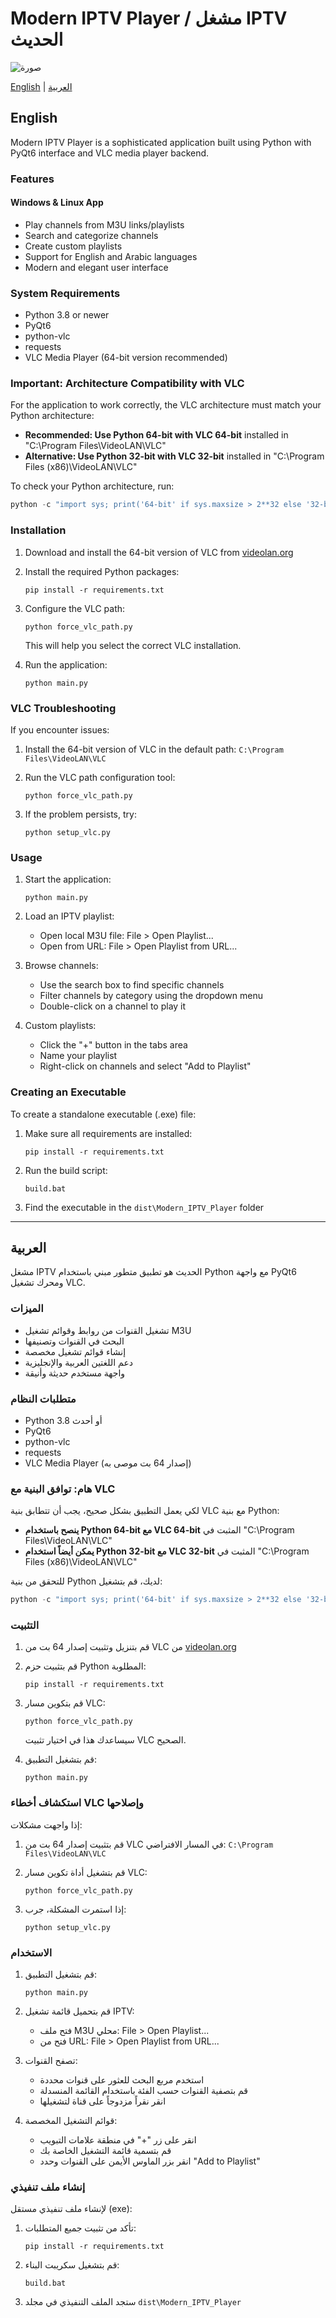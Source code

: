 # Modern IPTV Player / مشغل IPTV الحديث
![صورة ](https://raw.githubusercontent.com/myaga2025/Modern-IPTV-Player/refs/heads/main/348263.png)

[English](#english) | [العربية](#arabic)

<a name="english"></a>
## English

Modern IPTV Player is a sophisticated application built using Python with PyQt6 interface and VLC media player backend.

### Features
#### Windows & Linux App
- Play channels from M3U links/playlists
- Search and categorize channels
- Create custom playlists
- Support for English and Arabic languages
- Modern and elegant user interface

### System Requirements

- Python 3.8 or newer
- PyQt6
- python-vlc
- requests
- VLC Media Player (64-bit version recommended)

### Important: Architecture Compatibility with VLC

For the application to work correctly, the VLC architecture must match your Python architecture:

- **Recommended: Use Python 64-bit with VLC 64-bit** installed in "C:\Program Files\VideoLAN\VLC"
- **Alternative: Use Python 32-bit with VLC 32-bit** installed in "C:\Program Files (x86)\VideoLAN\VLC"

To check your Python architecture, run:
```python
python -c "import sys; print('64-bit' if sys.maxsize > 2**32 else '32-bit')"
```

### Installation

1. Download and install the 64-bit version of VLC from [videolan.org](https://www.videolan.org/vlc/)

2. Install the required Python packages:
   ```
   pip install -r requirements.txt
   ```

3. Configure the VLC path:
   ```
   python force_vlc_path.py
   ```
   This will help you select the correct VLC installation.

4. Run the application:
   ```
   python main.py
   ```

### VLC Troubleshooting

If you encounter issues:

1. Install the 64-bit version of VLC in the default path: `C:\Program Files\VideoLAN\VLC`

2. Run the VLC path configuration tool:
   ```
   python force_vlc_path.py
   ```

3. If the problem persists, try:
   ```
   python setup_vlc.py
   ```

### Usage

1. Start the application:
   ```
   python main.py
   ```

2. Load an IPTV playlist:
   - Open local M3U file: File > Open Playlist...
   - Open from URL: File > Open Playlist from URL...

3. Browse channels:
   - Use the search box to find specific channels
   - Filter channels by category using the dropdown menu
   - Double-click on a channel to play it

4. Custom playlists:
   - Click the "+" button in the tabs area
   - Name your playlist
   - Right-click on channels and select "Add to Playlist"

### Creating an Executable

To create a standalone executable (.exe) file:

1. Make sure all requirements are installed:
   ```
   pip install -r requirements.txt
   ```

2. Run the build script:
   ```
   build.bat
   ```

3. Find the executable in the `dist\Modern_IPTV_Player` folder

---

<a name="arabic"></a>
## العربية

مشغل IPTV الحديث هو تطبيق متطور مبني باستخدام Python مع واجهة PyQt6 ومحرك تشغيل VLC.

### الميزات

- تشغيل القنوات من روابط وقوائم تشغيل M3U
- البحث في القنوات وتصنيفها
- إنشاء قوائم تشغيل مخصصة
- دعم اللغتين العربية والإنجليزية
- واجهة مستخدم حديثة وأنيقة

### متطلبات النظام

- Python 3.8 أو أحدث
- PyQt6
- python-vlc
- requests
- VLC Media Player (إصدار 64 بت موصى به)

### هام: توافق البنية مع VLC

لكي يعمل التطبيق بشكل صحيح، يجب أن تتطابق بنية VLC مع بنية Python:

- **ينصح باستخدام Python 64-bit مع VLC 64-bit** المثبت في "C:\Program Files\VideoLAN\VLC"
- **يمكن أيضاً استخدام Python 32-bit مع VLC 32-bit** المثبت في "C:\Program Files (x86)\VideoLAN\VLC"

للتحقق من بنية Python لديك، قم بتشغيل:
```python
python -c "import sys; print('64-bit' if sys.maxsize > 2**32 else '32-bit')"
```

### التثبيت

1. قم بتنزيل وتثبيت إصدار 64 بت من VLC من [videolan.org](https://www.videolan.org/vlc/)

2. قم بتثبيت حزم Python المطلوبة:
   ```
   pip install -r requirements.txt
   ```

3. قم بتكوين مسار VLC:
   ```
   python force_vlc_path.py
   ```
   سيساعدك هذا في اختيار تثبيت VLC الصحيح.

4. قم بتشغيل التطبيق:
   ```
   python main.py
   ```

### استكشاف أخطاء VLC وإصلاحها

إذا واجهت مشكلات:

1. قم بتثبيت إصدار 64 بت من VLC في المسار الافتراضي: `C:\Program Files\VideoLAN\VLC`

2. قم بتشغيل أداة تكوين مسار VLC:
   ```
   python force_vlc_path.py
   ```

3. إذا استمرت المشكلة، جرب:
   ```
   python setup_vlc.py
   ```

### الاستخدام

1. قم بتشغيل التطبيق:
   ```
   python main.py
   ```

2. قم بتحميل قائمة تشغيل IPTV:
   - فتح ملف M3U محلي: File > Open Playlist...
   - فتح من URL: File > Open Playlist from URL...

3. تصفح القنوات:
   - استخدم مربع البحث للعثور على قنوات محددة
   - قم بتصفية القنوات حسب الفئة باستخدام القائمة المنسدلة
   - انقر نقراً مزدوجاً على قناة لتشغيلها

4. قوائم التشغيل المخصصة:
   - انقر على زر "+" في منطقة علامات التبويب
   - قم بتسمية قائمة التشغيل الخاصة بك
   - انقر بزر الماوس الأيمن على القنوات وحدد "Add to Playlist"

### إنشاء ملف تنفيذي

لإنشاء ملف تنفيذي مستقل (exe):

1. تأكد من تثبيت جميع المتطلبات:
   ```
   pip install -r requirements.txt
   ```

2. قم بتشغيل سكريبت البناء:
   ```
   build.bat
   ```

3. ستجد الملف التنفيذي في مجلد `dist\Modern_IPTV_Player`

